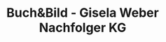 ---
title: "Buch&Bild - Gisela Weber Nachfolger KG"
url: /wiesbaden/buchundbild-gisela-weber-nachfolger-kg/
shop: Bücher
---